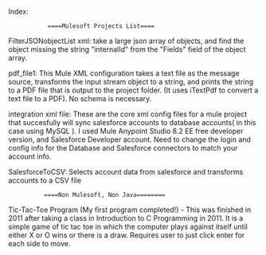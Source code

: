 Index:


               ====Mulesoft Projects List==== 

FilterJSONobjectList xml:  take a large json array of objects, and find the object missing the string "internalId" from the "Fields" field of the object array.

pdf_file1: This Mule XML configuration takes a text file as the message source, transforms the input stream object to a string, and prints the string to a PDF file that is output to the project folder.  (It uses iTextPdf to convert a text file to a PDF).  No schema is necessary.

integration xml file:  These are the core xml config files for a mule project that succesfully will sync salesforce accounts to database accounts( in this case using MySQL ).  I used Mule Anypoint Studio 8.2 EE free developer version, and Salesforce Developer account.  Need to change the login and config info for the Database and Salesforce connectors to match your account info.   

SalesforceToCSV:  Selects account data from salesforce and transforms accounts to a CSV file


              ====Non Mulesoft, Non Java========
Tic-Tac-Toe Program (My first program completed!) - This was finished in 2011 after taking a class in Introduction to C Programming in 2011.  It is a simple game of tic tac toe in which the computer plays against itself until either X or O wins or there is a draw.  Requires user to just click enter for each side to move. 
